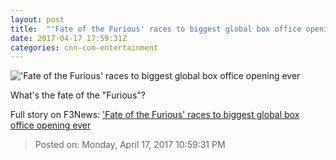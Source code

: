 ```yaml
---
layout: post
title:  "'Fate of the Furious' races to biggest global box office opening ever"
date: 2017-04-17 17:59:31Z
categories: cnn-com-entertainment
---
```


!['Fate of the Furious' races to biggest global box office opening ever](http://i2.cdn.turner.com/money/dam/assets/170416085744-vin-diesel-fate-of-the-furious-780x439.png)

What's the fate of the "Furious"?


Full story on F3News: ['Fate of the Furious' races to biggest global box office opening ever](http://www.f3nws.com/n/mAUdPD)

> Posted on: Monday, April 17, 2017 10:59:31 PM
